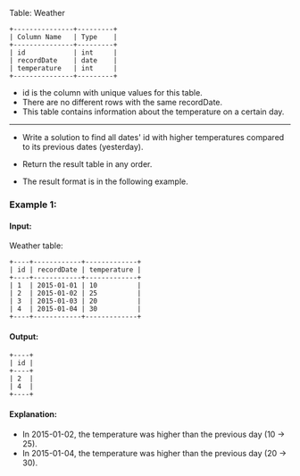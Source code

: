 Table: Weather
```
+---------------+---------+
| Column Name   | Type    |
+---------------+---------+
| id            | int     |
| recordDate    | date    |
| temperature   | int     |
+---------------+---------+
```
- id is the column with unique values for this table.
- There are no different rows with the same recordDate.
- This table contains information about the temperature on a certain day.
 
<hr>

- Write a solution to find all dates' id with higher temperatures compared to its previous dates (yesterday).

- Return the result table in any order.

- The result format is in the following example.

### Example 1:

#### Input: 
Weather table:
```
+----+------------+-------------+
| id | recordDate | temperature |
+----+------------+-------------+
| 1  | 2015-01-01 | 10          |
| 2  | 2015-01-02 | 25          |
| 3  | 2015-01-03 | 20          |
| 4  | 2015-01-04 | 30          |
+----+------------+-------------+
```
#### Output:
``` 
+----+
| id |
+----+
| 2  |
| 4  |
+----+
```
#### Explanation: 
- In 2015-01-02, the temperature was higher than the previous day (10 -> 25).
- In 2015-01-04, the temperature was higher than the previous day (20 -> 30).